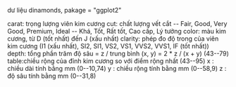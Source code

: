 dư liệu dinamonds, pakage = "ggplot2" 

carat: trọng lượng viên kim cương
cut: chất lượng vết cắt
-- Fair, Good, Very Good, Premium, Ideal -- Khá, Tốt, Rất tốt, Cao cấp, Lý tưởng
color: màu kim cương, từ D (tốt nhất) đến J (xấu nhất)
clarity: phép đo độ trong của viên kim cương (I1 (xấu nhất), SI2, SI1, VS2, VS1, VVS2, VVS1, IF (tốt nhất))
depth: tổng phần trăm độ sâu = z / trung bình (x, y) = 2 * z / (x + y) (43--79)
table:chiều rộng của đỉnh kim cương so với điểm rộng nhất (43--95)
x : chiều dài tính bằng mm (0--10,74)
y : chiều rộng tính bằng mm (0--58,9)
z : độ sâu tính bằng mm (0--31,8)
